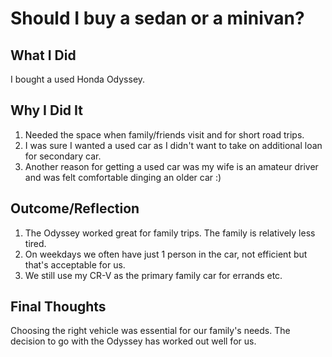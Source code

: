# Should I buy a sedan or a minivan?

## What I Did
I bought a used Honda Odyssey.

## Why I Did It
1. Needed the space when family/friends visit and for short road trips.
2. I was sure I wanted a used car as I didn't want to take on additional loan for secondary car.
3. Another reason for getting a used car was my wife is an amateur driver and was felt comfortable dinging an older car :)

## Outcome/Reflection
1. The Odyssey worked great for family trips. The family is relatively less tired.
2. On weekdays we often have just 1 person in the car, not efficient but that's acceptable for us.
3. We still use my CR-V as the primary family car for errands etc.

## Final Thoughts
Choosing the right vehicle was essential for our family's needs. The decision to go with the Odyssey has worked out well for us. 